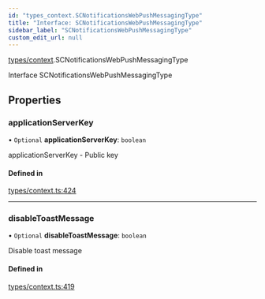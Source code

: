 ```yaml
---
id: "types_context.SCNotificationsWebPushMessagingType"
title: "Interface: SCNotificationsWebPushMessagingType"
sidebar_label: "SCNotificationsWebPushMessagingType"
custom_edit_url: null
---
```


[types/context](../modules/types_context.md).SCNotificationsWebPushMessagingType

Interface SCNotificationsWebPushMessagingType

## Properties

### applicationServerKey

• `Optional` **applicationServerKey**: `boolean`

applicationServerKey - Public key

#### Defined in

[types/context.ts:424](https://github.com/selfcommunity/community-ui/blob/a7bfc2b/packages/sc-core/src/types/context.ts#L424)

___

### disableToastMessage

• `Optional` **disableToastMessage**: `boolean`

Disable toast message

#### Defined in

[types/context.ts:419](https://github.com/selfcommunity/community-ui/blob/a7bfc2b/packages/sc-core/src/types/context.ts#L419)
